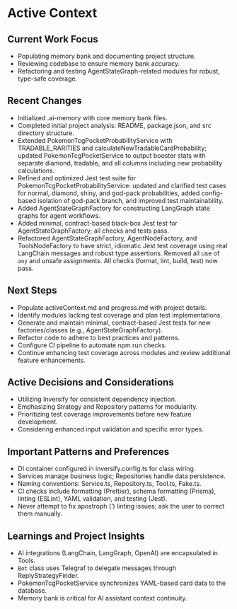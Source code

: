 # Active Context

## Current Work Focus
- Populating memory bank and documenting project structure.
- Reviewing codebase to ensure memory bank accuracy.
- Refactoring and testing AgentStateGraph-related modules for robust, type-safe coverage.

## Recent Changes
- Initialized .ai-memory with core memory bank files.
- Completed initial project analysis: README, package.json, and src directory structure.
- Extended PokemonTcgPocketProbabilityService with TRADABLE_RARITIES and calculateNewTradableCardProbability; updated PokemonTcgPocketService to output booster stats with separate diamond, tradable, and all columns including new probability calculations.
- Refined and optimized Jest test suite for PokemonTcgPocketProbabilityService: updated and clarified test cases for normal, diamond, shiny, and god-pack probabilities, added config-based isolation of god-pack branch, and improved test maintainability.
- Added AgentStateGraphFactory for constructing LangGraph state graphs for agent workflows.
- Added minimal, contract-based black-box Jest test for AgentStateGraphFactory; all checks and tests pass.
- Refactored AgentStateGraphFactory, AgentNodeFactory, and ToolsNodeFactory to have strict, idiomatic Jest test coverage using real LangChain messages and robust type assertions. Removed all use of `any` and unsafe assignments. All checks (format, lint, build, test) now pass.

## Next Steps
- Populate activeContext.md and progress.md with project details.
- Identify modules lacking test coverage and plan test implementations.
- Generate and maintain minimal, contract-based Jest tests for new factories/classes (e.g., AgentStateGraphFactory).
- Refactor code to adhere to best practices and patterns.
- Configure CI pipeline to automate npm run checks.
- Continue enhancing test coverage across modules and review additional feature enhancements.

## Active Decisions and Considerations
- Utilizing Inversify for consistent dependency injection.
- Emphasizing Strategy and Repository patterns for modularity.
- Prioritizing test coverage improvements before new feature development.
- Considering enhanced input validation and specific error types.

## Important Patterns and Preferences
- DI container configured in inversify.config.ts for class wiring.
- Services manage business logic; Repositories handle data persistence.
- Naming conventions: Service.ts, Repository.ts, Tool.ts, Fake.ts.
- CI checks include formatting (Prettier), schema formatting (Prisma), linting (ESLint), YAML validation, and testing (Jest).
- Never attempt to fix apostroph (’) linting issues; ask the user to correct them manually.

## Learnings and Project Insights
- AI integrations (LangChain, LangGraph, OpenAI) are encapsulated in Tools.
- `Bot` class uses Telegraf to delegate messages through ReplyStrategyFinder.
- PokemonTcgPocketService synchronizes YAML-based card data to the database.
- Memory bank is critical for AI assistant context continuity. 